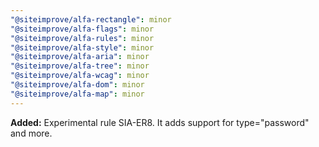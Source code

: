 ```yaml
---
"@siteimprove/alfa-rectangle": minor
"@siteimprove/alfa-flags": minor
"@siteimprove/alfa-rules": minor
"@siteimprove/alfa-style": minor
"@siteimprove/alfa-aria": minor
"@siteimprove/alfa-tree": minor
"@siteimprove/alfa-wcag": minor
"@siteimprove/alfa-dom": minor
"@siteimprove/alfa-map": minor
---
```


**Added:** Experimental rule SIA-ER8. It adds support for type="password" and more.

